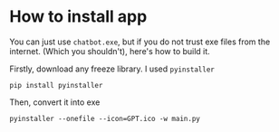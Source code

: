 # How to install app

You can just use `chatbot.exe`, but if you do not trust exe files from the internet. (Which you shouldn't), here's how to build it.

Firstly, download any freeze library. I used `pyinstaller`
```shell
pip install pyinstaller
```

Then, convert it into exe
```shell
pyinstaller --onefile --icon=GPT.ico -w main.py
```